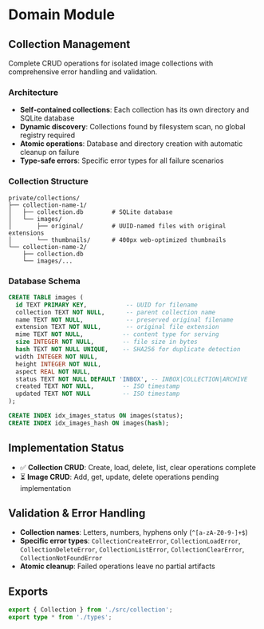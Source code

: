 # Domain Module

## Collection Management
Complete CRUD operations for isolated image collections with comprehensive error handling and validation.

### Architecture
- **Self-contained collections**: Each collection has its own directory and SQLite database
- **Dynamic discovery**: Collections found by filesystem scan, no global registry required
- **Atomic operations**: Database and directory creation with automatic cleanup on failure
- **Type-safe errors**: Specific error types for all failure scenarios

### Collection Structure
```text
private/collections/
├── collection-name-1/
│   ├── collection.db        # SQLite database
│   └── images/
│       ├── original/        # UUID-named files with original extensions  
│       └── thumbnails/      # 400px web-optimized thumbnails
└── collection-name-2/
    ├── collection.db
    └── images/...
```

### Database Schema
```sql
CREATE TABLE images (
  id TEXT PRIMARY KEY,           -- UUID for filename
  collection TEXT NOT NULL,      -- parent collection name
  name TEXT NOT NULL,            -- preserved original filename
  extension TEXT NOT NULL,       -- original file extension
  mime TEXT NOT NULL,           -- content type for serving
  size INTEGER NOT NULL,        -- file size in bytes
  hash TEXT NOT NULL UNIQUE,    -- SHA256 for duplicate detection
  width INTEGER NOT NULL,
  height INTEGER NOT NULL,
  aspect REAL NOT NULL,
  status TEXT NOT NULL DEFAULT 'INBOX', -- INBOX|COLLECTION|ARCHIVE
  created TEXT NOT NULL,        -- ISO timestamp
  updated TEXT NOT NULL         -- ISO timestamp
);

CREATE INDEX idx_images_status ON images(status);
CREATE INDEX idx_images_hash ON images(hash);
```

## Implementation Status
- ✅ **Collection CRUD**: Create, load, delete, list, clear operations complete
- ⏳ **Image CRUD**: Add, get, update, delete operations pending implementation

## Validation & Error Handling
- **Collection names**: Letters, numbers, hyphens only (`^[a-zA-Z0-9-]+$`)
- **Specific error types**: `CollectionCreateError`, `CollectionLoadError`, `CollectionDeleteError`, `CollectionListError`, `CollectionClearError`, `CollectionNotFoundError`
- **Atomic cleanup**: Failed operations leave no partial artifacts

## Exports
```typescript
export { Collection } from './src/collection';
export type * from './types';
```